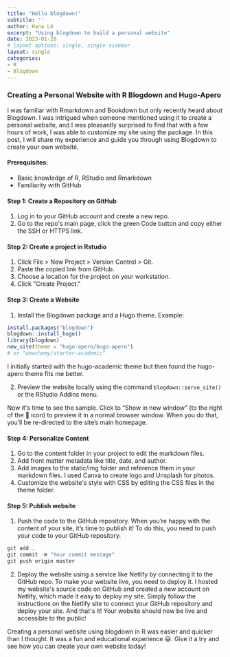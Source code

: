 ```yaml
---
title: "Hello blogdown!"
subtitle: ''
author: Hana Lê 
excerpt: "Using blogdown to build a personal website"
date: 2023-01-28
# layout options: single, single-sidebar
layout: single
categories:
- R
- Blogdown
---
```




### Creating a Personal Website with R Blogdown and Hugo-Apero

I was familiar with Rmarkdown and Bookdown but only recently heard about Blogdown. I was intrigued when someone mentioned using it to create a personal website, and I was pleasantly surprised to find that with a few hours of work, I was able to customize my site using the package. In this post, I will share my experience and guide you through using Blogdown to create your own website.

#### Prerequisites:

- Basic knowledge of R, RStudio and Rmarkdown
- Familiarity with GitHub

#### Step 1: Create a Repository on GitHub

1. Log in to your GitHub account and create a new repo.
2. Go to the repo's main page, click the green Code button and copy either the SSH or HTTPS link.

#### Step 2: Create a project in Rstudio

1. Click File > New Project > Version Control > Git.
2. Paste the copied link from GitHub.
3. Choose a location for the project on your workstation.
4. Click "Create Project."

#### Step 3: Create a Website

1. Install the Blogdown package and a Hugo theme. Example:

```r
install.packages("blogdown")
blogdown::install_hugo()
library(blogdown)
new_site(theme = "hugo-apero/hugo-apero") 
# or "wowchemy/starter-academic"

```
 I initially started with the hugo-academic theme but then found the hugo-apero theme fits me better.
 
 2. Preview the website locally using the command `blogdown::serve_site()` or the RStudio Addins menu.

Now it's time to see the sample. Click to “Show in new window” (to the right of the 🧹 icon) to preview it in a normal browser window. When you do that, you’ll be re-directed to the site’s main homepage.

#### Step 4: Personalize Content

1. Go to the content folder in your project to edit the markdown files.
2. Add front matter metadata like title, date, and author.
3. Add images to the static/img folder and reference them in your markdown files. I used Canva to create logo and Unsplash for photos.
4. Customize the website's style with CSS by editing the CSS files in the theme folder.

#### Step 5: Publish website

1. Push the code to the GitHub repository.
When you’re happy with the content of your site, it’s time to publish it! To do this, you need to push your code to your GitHub repository.

```r
git add .
git commit -m "Your commit message"
git push origin master

```

2. Deploy the website using a service like Netlify by connecting it to the GitHub repo.
To make your website live, you need to deploy it. I hosted my website's source code on GitHub and created a new account on Netlify, which made it easy to deploy my site. Simply follow the instructions on the Netlify site to connect your GitHub repository and deploy your site.
And that's it! Your website should now be live and accessible to the public!

Creating a personal website using blogdown in R was easier and quicker than I thought. It was a fun and educational experience :smiley:. Give it a try and see how you can create your own website today!


